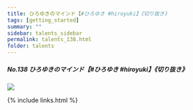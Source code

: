 ```yaml
---
title: ひろゆきのマインド【#ひろゆき #hiroyuki】《切り抜き》
tags: [getting_started]
summary: ""
sidebar: talents_sidebar
permalink: talents_138.html
folder: talents
---
```



##### No.138 ひろゆきのマインド【#ひろゆき #hiroyuki】《切り抜き》

![](https://yt3.ggpht.com/ytc/AKedOLTbCtN02EVfFE-YogZWgxCbRLhByR3LD-ACoef0xg=s176-c-k-c0x00ffffff-no-rj)






{% include links.html %}
